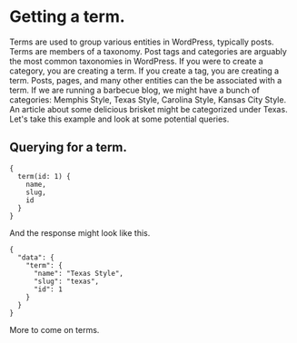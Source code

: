 # Getting a term.

Terms are used to group various entities in WordPress, typically posts. Terms are members of a taxonomy. Post tags and categories are arguably the most common taxonomies in WordPress.  If you were to create a category, you are creating a term. If you create a tag, you are creating a term. Posts, pages, and many other entities can the be associated with a term.  If we are running a barbecue blog, we might have a bunch of categories: Memphis Style, Texas Style, Carolina Style, Kansas City Style.  An article about some delicious brisket might be categorized under Texas.  Let's take this example and look at some potential queries.

## Querying for a term.

```
{
  term(id: 1) {
    name,
    slug,
    id
  }
}
```

And the response might look like this.

```
{
  "data": {
    "term": {
      "name": "Texas Style",
      "slug": "texas",
      "id": 1
    }
  }
}
```

More to come on terms.

